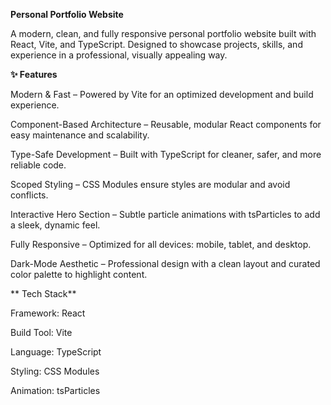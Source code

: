 **Personal Portfolio Website**

A modern, clean, and fully responsive personal portfolio website built with React, Vite, and TypeScript.
Designed to showcase projects, skills, and experience in a professional, visually appealing way.

**✨ Features**

 Modern & Fast – Powered by Vite for an optimized development and build experience.

 Component-Based Architecture – Reusable, modular React components for easy maintenance and scalability.

 Type-Safe Development – Built with TypeScript for cleaner, safer, and more reliable code.

 Scoped Styling – CSS Modules ensure styles are modular and avoid conflicts.

 Interactive Hero Section – Subtle particle animations with tsParticles to add a sleek, dynamic feel.

Fully Responsive – Optimized for all devices: mobile, tablet, and desktop.

 Dark-Mode Aesthetic – Professional design with a clean layout and curated color palette to highlight content.

** Tech Stack**

Framework: React

Build Tool: Vite

Language: TypeScript

Styling: CSS Modules

Animation: tsParticles
